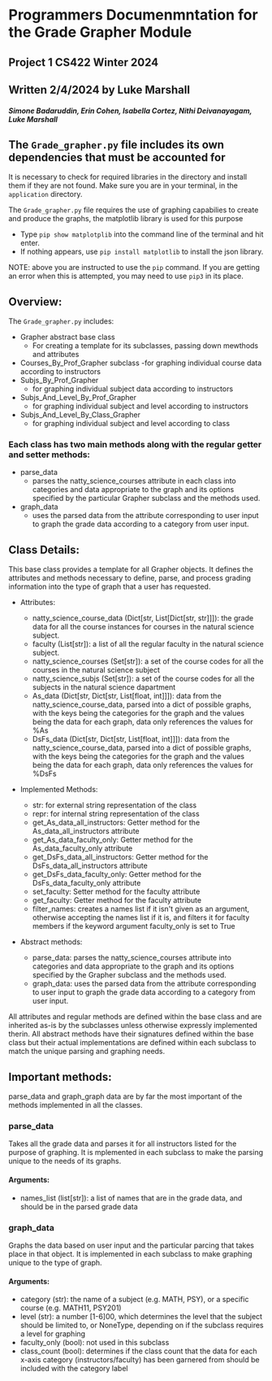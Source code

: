 # Programmers Documenmntation for the Grade Grapher Module
## Project 1 CS422 Winter 2024
## Written 2/4/2024 by Luke Marshall
##### Simone Badaruddin, Erin Cohen, Isabella Cortez, Nithi Deivanayagam, Luke Marshall

## The `Grade_grapher.py` file includes its own dependencies that must be accounted for

It is necessary to check for required libraries in the directory and install them if they are not found. Make sure you are in your terminal, in the `application` directory.

The `Grade_grapher.py` file requires the use of graphing capabilies to create and produce the graphs, the matplotlib library is used for this purpose
- Type `pip show matplotplib` into the command line of the terminal and hit enter.
- If nothing appears, use `pip install matplotlib` to install the json library.

NOTE: above you are instructed to use the `pip` command. If you are getting an error when this is attempted, you may need to use `pip3` in its place.

## Overview: 

The `Grade_grapher.py` includes:

- Grapher abstract base class
    - For creating a template for its subclasses, passing down mewthods and attributes
- Courses_By_Prof_Grapher subclass
    -for graphing individual course data according to instructors
- Subjs_By_Prof_Grapher
    - for graphing individual subject data according to instructors
- Subjs_And_Level_By_Prof_Grapher
    - for graphing individual subject and level according to instructors
- Subjs_And_Level_By_Class_Grapher
    - for graphing individual subject and level according to class

### Each class has two main methods along with the regular getter and setter methods:
- parse_data
    - parses the natty_science_courses attribute in each class into categories and data appropriate to the graph and its options specified by the particular Grapher subclass and the methods used. 
- graph_data
    - uses the parsed data from the attribute corresponding to user input to graph the grade data according to a category from user input.

## Class Details:

This base class provides a template for all  Grapher objects. It defines the attributes and methods necessary to define, parse, and process grading information into the type of graph that a user has requested. 
    
- Attributes:
    - natty_science_course_data (Dict[str, List[Dict[str, str]]]): the grade data for all the course instances for courses in the natural science subject.
    - faculty (List[str]): a list of all the regular faculty in the natural science subject.
    - natty_science_courses (Set[str]): a set of the course codes for all the courses in the natural science subject
    - natty_science_subjs (Set[str]): a set of the course codes for all the subjects in the natural science dapartment
    - As_data (Dict[str, Dict[str, List[float, int]]]): data from the natty_science_course_data, parsed into a dict of possible graphs, with the keys being the categories for the graph and the values being the data for each graph, data only references the values for %As
    - DsFs_data (Dict[str, Dict[str, List[float, int]]]): data from the natty_science_course_data, parsed into a dict of possible graphs, with the keys being the categories for the graph and the values being the data for each graph, data only references the values for %DsFs

- Implemented Methods:
    - str: for external string representation of the class
    - repr: for internal string representation of the class
    - get_As_data_all_instructors: Getter method for the As_data_all_instructors attribute
    - get_As_data_faculty_only: Getter method for the As_data_faculty_only attribute
    - get_DsFs_data_all_instructors: Getter method for the DsFs_data_all_instructors attribute
    - get_DsFs_data_faculty_only: Getter method for the DsFs_data_faculty_only attribute
    - set_faculty: Setter method for the faculty attribute
    - get_faculty: Getter method for the faculty attribute
    - filter_names: creates a names list if it isn't given as an argument, otherwise accepting the names list if it is, and filters it for faculty members if the keyword argument faculty_only is set to True
        
- Abstract methods:
    - parse_data: parses the natty_science_courses attribute into categories and data appropriate to the graph and its options specified by the Grapher subclass and the methods used. 
    - graph_data: uses the parsed data from the attribute corresponding to user input to graph the grade data according to a category from user input.
        
All attributes and regular methods are defined within the base class and are inherited as-is by the subclasses unless otherwise expressly implemented therin. All abstract methods have their signatures defined within the base class but their actual implementations are defined within each subclass to match the unique parsing and graphing needs. 

## Important methods:
parse_data and graph_graph data are by far the most important of the methods implemented in all the classes.

### parse_data
Takes all the grade data and parses it for all instructors listed for the purpose of graphing. It is mplemented in each subclass to make the parsing unique to the needs of its graphs.

#### Arguments:
- names_list (list[str]): a list of names that are in the grade data, and should be in the parsed grade data

### graph_data
Graphs the data based on user input and the particular parcing that takes place in that object. It is implemented in each subclass to make graphing unique to the type of graph.

#### Arguments:
- category (str): the name of a subject (e.g. MATH, PSY), or a specific course (e.g. MATH11, PSY201)
- level (str): a number [1-6]00, which determines the level that the subject should be limited to, or NoneType, depending on if the subclass requires a level for graphing
- faculty_only (bool): not used in this subclass
- class_count (bool): determines if the class count that the data for each x-axis category (instructors/faculty) has been garnered from should be included with the category label

    

